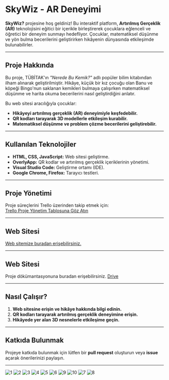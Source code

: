 # **SkyWiz - AR Deneyimi**

**SkyWiz?** projesine hoş geldiniz! Bu interaktif platform, **Artırılmış Gerçeklik (AR)** teknolojisini eğitici bir içerikle birleştirerek çocuklara eğlenceli ve öğretici bir deneyim sunmayı hedefliyor. Çocuklar, matematiksel düşünme ve yön bulma becerilerini geliştirirken hikâyenin dünyasında etkileşimde bulunabilirler.

---

## **Proje Hakkında**

Bu proje, TÜBİTAK'ın *"Nerede Bu Kemik?"* adlı popüler bilim kitabından ilham alınarak geliştirilmiştir. Hikâye, küçük bir kız çocuğu olan Banu ve köpeği Bingo'nun saklanan kemikleri bulmaya çalışırken matematiksel düşünme ve harita okuma becerilerini nasıl geliştirdiğini anlatır.

Bu web sitesi aracılığıyla çocuklar:  
- **Hikâyeyi artırılmış gerçeklik (AR) deneyimiyle keşfedebilir.**  
- **QR kodları tarayarak 3D modellerle etkileşim kurabilir.**  
- **Matematiksel düşünme ve problem çözme becerilerini geliştirebilir.**

---

## **Kullanılan Teknolojiler**

- **HTML, CSS, JavaScript:** Web sitesi geliştirme.  
- **OverlyApp:** QR kodlar ve artırılmış gerçeklik içeriklerinin yönetimi.    
- **Visual Studio Code:** Geliştirme ortamı (IDE).  
- **Google Chrome, Firefox:** Tarayıcı testleri.  

---

## **Proje Yönetimi**

Proje süreçlerini Trello üzerinden takip etmek için:  
[Trello Proje Yönetim Tablosuna Göz Atın](https://trello.com/b/qojkksG9/skywiz-app)

---
## **Web Sitesi**

[Web sitemize buradan erişebilirsiniz.](https://yakupyhya.github.io/SkyWiz2/)

---

## **Web Sitesi**

Proje dökümantasyonuna buradan erişebilirsiniz. [Drive](https://drive.google.com/drive/folders/1A_5K8lAQxA1she4kpBN77TBL0So6yXv2)

---



## **Nasıl Çalışır?**

1. **Web sitesine erişin ve hikâye hakkında bilgi edinin.**  
2. **QR kodları tarayarak artırılmış gerçeklik deneyimine erişin.**  
3. **Hikâyede yer alan 3D nesnelerle etkileşime geçin.**

---

## **Katkıda Bulunmak**

Projeye katkıda bulunmak için lütfen bir **pull request** oluşturun veya **issue** açarak önerilerinizi paylaşın.

---

![1](https://github.com/user-attachments/assets/2ce08b60-9a48-40f3-b343-7000c7b1609b)
![2](https://github.com/user-attachments/assets/3c92ca13-1788-4ec0-aedb-c4a3fec41889)
![3](https://github.com/user-attachments/assets/a5f312a6-2995-4c56-bf0f-8544b87a65d1)
![4](https://github.com/user-attachments/assets/69005748-c146-4772-8657-36a44cc4d2c5)
![5](https://github.com/user-attachments/assets/e07ce673-77ff-423e-8a0c-925dfa0bbc24)
![6](https://github.com/user-attachments/assets/85941f9b-3241-49f8-b69f-0f53e2ba3b30)
![9](https://github.com/user-attachments/assets/a81288db-51d9-4250-b811-10511b1e7e42)
![10](https://github.com/user-attachments/assets/ca81dc0b-6b16-4c49-ac4f-0aa2fe466915)
![7](https://github.com/user-attachments/assets/31bfcb1e-8416-4725-839f-2f1d8dcefbdb)
![8](https://github.com/user-attachments/assets/83b8e7cf-82c9-4673-9baa-127f1b5d8de5)



